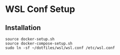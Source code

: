 # WSL Conf Setup

## Installation
```
source docker-setup.sh
source docker-compose-setup.sh
sudo ln -sf ~/dotfiles/wsl/wsl.conf /etc/wsl.conf
```
